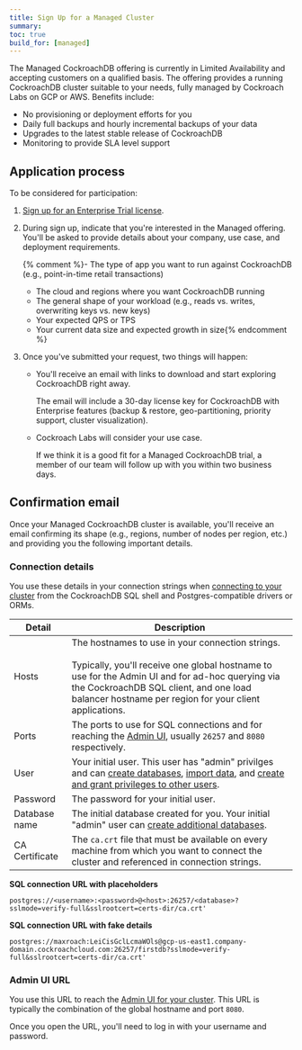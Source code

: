 ```yaml
---
title: Sign Up for a Managed Cluster
summary:
toc: true
build_for: [managed]
---
```


The Managed CockroachDB offering is currently in Limited Availability and accepting customers on a qualified basis. The offering provides a running CockroachDB cluster suitable to your needs, fully managed by Cockroach Labs on GCP or AWS. Benefits include:

- No provisioning or deployment efforts for you
- Daily full backups and hourly incremental backups of your data
- Upgrades to the latest stable release of CockroachDB
- Monitoring to provide SLA level support

## Application process

To be considered for participation:

1. [Sign up for an Enterprise Trial license](https://www.cockroachlabs.com/pricing/start-trial/).

2. During sign up, indicate that you're interested in the Managed offering. You'll be asked to provide details about your company, use case, and deployment requirements.

    {% comment %}- The type of app you want to run against CockroachDB (e.g., point-in-time retail transactions)
    - The cloud and regions where you want CockroachDB running
    - The general shape of your workload (e.g., reads vs. writes, overwriting keys vs. new keys)
    - Your expected QPS or TPS
    - Your current data size and expected growth in size{% endcomment %}

3. Once you've submitted your request, two things will happen:
    - You'll receive an email with links to download and start exploring CockroachDB right away.

        The email will include a 30-day license key for CockroachDB with Enterprise features (backup & restore, geo-partitioning, priority support, cluster visualization).
    - Cockroach Labs will consider your use case.

        If we think it is a good fit for a Managed CockroachDB trial, a member of our team will follow up with you within two business days.

## Confirmation email

Once your Managed CockroachDB cluster is available, you'll receive an email confirming its shape (e.g., regions, number of nodes per region, etc.) and providing you the following important details.

### Connection details

You use these details in your connection strings when [connecting to your cluster](managed-connect-to-your-cluster.html) from the CockroachDB SQL shell and Postgres-compatible drivers or ORMs.

Detail | Description
-------|------------
Hosts | The hostnames to use in your connection strings.<br><br>Typically, you'll receive one global hostname to use for the Admin UI and for ad-hoc querying via the CockroachDB SQL client, and one load balancer hostname per region for your client applications.
Ports | The ports to use for SQL connections and for reaching the [Admin UI](managed-use-the-admin-ui.html), usually `26257` and `8080` respectively.
User | Your initial user. This user has "admin" privilges and can [create databases](learn-cockroachdb-sql.html#create-a-database), [import data](migration-overview.html), and [create and grant privileges to other users](managed-user-management.html).   
Password | The password for your initial user.
Database name | The initial database created for you. Your initial "admin" user can [create additional databases](learn-cockroachdb-sql.html#create-a-database).
CA Certificate | The `ca.crt` file that must be available on every machine from which you want to connect the cluster and referenced in connection strings.

**SQL connection URL with placeholders**

~~~
postgres://<username>:<password>@<host>:26257/<database>?sslmode=verify-full&sslrootcert=certs-dir/ca.crt'
~~~

**SQL connection URL with fake details**

~~~
postgres://maxroach:LeiCisGclLcmaWOls@gcp-us-east1.company-domain.cockroachcloud.com:26257/firstdb?sslmode=verify-full&sslrootcert=certs-dir/ca.crt'
~~~

### Admin UI URL

You use this URL to reach the [Admin UI for your cluster](managed-use-the-admin-ui.html). This URL is typically the combination of the global hostname and port `8080`.

Once you open the URL, you'll need to log in with your username and password.
